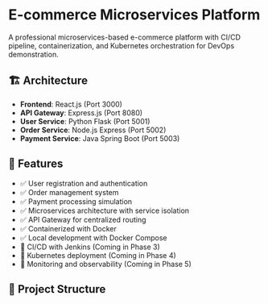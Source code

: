 # E-commerce Microservices Platform

A professional microservices-based e-commerce platform with CI/CD pipeline, containerization, and Kubernetes orchestration for DevOps demonstration.

## 🏗️ Architecture

- **Frontend**: React.js (Port 3000)
- **API Gateway**: Express.js (Port 8080)
- **User Service**: Python Flask (Port 5001)
- **Order Service**: Node.js Express (Port 5002)
- **Payment Service**: Java Spring Boot (Port 5003)

## 🚀 Features

- ✅ User registration and authentication
- ✅ Order management system
- ✅ Payment processing simulation
- ✅ Microservices architecture with service isolation
- ✅ API Gateway for centralized routing
- ✅ Containerized with Docker
- ✅ Local development with Docker Compose
- 🔄 CI/CD with Jenkins (Coming in Phase 3)
- 🔄 Kubernetes deployment (Coming in Phase 4)
- 🔄 Monitoring and observability (Coming in Phase 5)

## 📁 Project Structure

